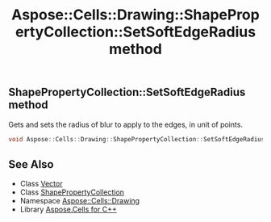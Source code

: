 ﻿---
title: Aspose::Cells::Drawing::ShapePropertyCollection::SetSoftEdgeRadius method
linktitle: SetSoftEdgeRadius
second_title: Aspose.Cells for C++ API Reference
description: 'Aspose::Cells::Drawing::ShapePropertyCollection::SetSoftEdgeRadius method. Gets and sets the radius of blur to apply to the edges, in unit of points in C++.'
type: docs
weight: 1300
url: /cpp/aspose.cells.drawing/shapepropertycollection/setsoftedgeradius/
---
## ShapePropertyCollection::SetSoftEdgeRadius method


Gets and sets the radius of blur to apply to the edges, in unit of points.

```cpp
void Aspose::Cells::Drawing::ShapePropertyCollection::SetSoftEdgeRadius(double value)
```

## See Also

* Class [Vector](../../../aspose.cells/vector/)
* Class [ShapePropertyCollection](../)
* Namespace [Aspose::Cells::Drawing](../../)
* Library [Aspose.Cells for C++](../../../)

